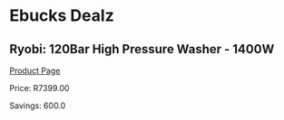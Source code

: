 
# Ebucks Dealz
## Ryobi: 120Bar High Pressure Washer - 1400W
[Product Page](https://www.ebucks.com/web/shop/productSelected.do?prodId=315077605&catId=363410833)

Price: R7399.00

Savings: 600.0


	